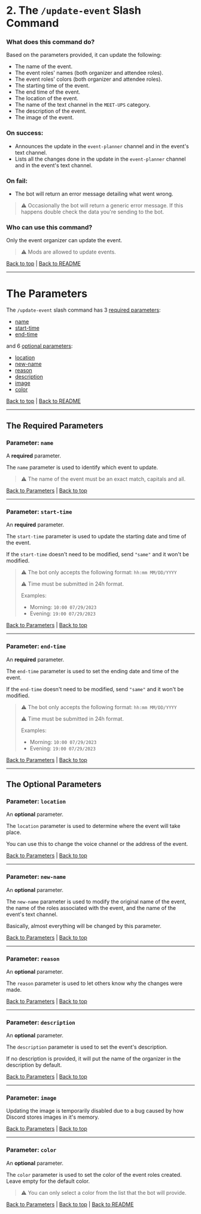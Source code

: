 # 2. The `/update-event` Slash Command

### What does this command do?

Based on the parameters provided, it can update the following:

- The name of the event.
- The event roles' names (both organizer and attendee roles).
- The event roles' colors (both organizer and attendee roles).
- The starting time of the event.
- The end time of the event.
- The location of the event.
- The name of the text channel in the `MEET-UPS` category.
- The description of the event.
- The image of the event.

### On success:

- Announces the update in the `event-planner` channel and in the event's text channel.
- Lists all the changes done in the update in the `event-planner` channel and in the event's text channel.

### On fail:
- The bot will return an error message detailing what went wrong.

>⚠️ Occasionally the bot will return a generic error message. If this happens double check the data you're sending to the bot.

### Who can use this command?

Only the event organizer can update the event.

> ⚠️ Mods are allowed to update events.

[Back to top](#1-the-create-event-slash-command) | [Back to README](../README.md)

---

# The Parameters

The `/update-event` slash command has 3 [required parameters](#the-required-parameters):

- [name](#parameter-name)
- [start-time](#parameter-start-time)
- [end-time](#parameter-end-time)

and 6 [optional parameters](#the-optional-parameters):

- [location](#parameter-location)
- [new-name](#parameter-new-name)
- [reason](#parameter-reason)
- [description](#parameter-description)
- [image](#parameter-image)
- [color](#parameter-color)

[Back to top](#1-the-create-event-slash-command) | [Back to README](../README.md)

---

## The Required Parameters

### Parameter: `name`

A **required** parameter. 

The `name` parameter is used to identify which event to update.

> ⚠️ The name of the event must be an exact match, capitals and all.

[Back to Parameters](#the-parameters) | [Back to top](#1-the-create-event-slash-command)

---

### Parameter: `start-time`

An **required** parameter. 

The `start-time` parameter is used to update the starting date and time of the event.

If the `start-time` doesn't need to be modified, send `"same"` and it won't be modified.

> ⚠️ The bot only accepts the following format: `hh:mm MM/DD/YYYY`
>
> ⚠️ Time must be submitted in 24h format.
> 
> Examples: 
> - Morning: `10:00 07/29/2023`
> - Evening: `19:00 07/29/2023`

[Back to Parameters](#the-parameters) | [Back to top](#1-the-create-event-slash-command)

---

### Parameter: `end-time`

An **required** parameter. 

The `end-time` parameter is used to set the ending date and time of the event.

If the `end-time` doesn't need to be modified, send `"same"` and it won't be modified.

> ⚠️ The bot only accepts the following format: `hh:mm MM/DD/YYYY`
>
> ⚠️ Time must be submitted in 24h format.
> 
> Examples: 
> - Morning: `10:00 07/29/2023`
> - Evening: `19:00 07/29/2023`

[Back to Parameters](#the-parameters) | [Back to top](#1-the-create-event-slash-command)

---

## The Optional Parameters

### Parameter: `location`

An **optional** parameter. 

The `location` parameter is used to determine where the event will take place. 

You can use this to change the voice channel or the address of the event.

[Back to Parameters](#the-parameters) | [Back to top](#1-the-create-event-slash-command)

---

### Parameter: `new-name`

An **optional** parameter. 

The `new-name` parameter is used to modify the original name of the event, the name of the roles associated with the event, and the name of the event's text channel.

Basically, almost everything will be changed by this parameter.

[Back to Parameters](#the-parameters) | [Back to top](#1-the-create-event-slash-command)

---

### Parameter: `reason`

An **optional** parameter. 

The `reason` parameter is used to let others know why the changes were made.

[Back to Parameters](#the-parameters) | [Back to top](#1-the-create-event-slash-command)

---

### Parameter: `description`

An **optional** parameter. 

The `description` parameter is used to set the event's description.

If no description is provided, it will put the name of the organizer in the description by default.

[Back to Parameters](#the-parameters) | [Back to top](#1-the-create-event-slash-command)

---

### Parameter: `image`

Updating the image is temporarily disabled due to a bug caused by how Discord stores images in it's memory.

<!-- An **optional** parameter. 

The `image` parameter is used to set the event's banner. 

Type `"random"` for a random picture!

> ⚠️ The bot only accepts a valid image URL, or the `random` option. -->

[Back to Parameters](#the-parameters) | [Back to top](#1-the-create-event-slash-command)

---

### Parameter: `color`

An **optional** parameter. 

The `color` parameter is used to set the color of the event roles created. Leave empty for the default color.

> ⚠️ You can only select a color from the list that the bot will provide.

[Back to Parameters](#the-parameters) | [Back to top](#1-the-create-event-slash-command) | [Back to README](../README.md)